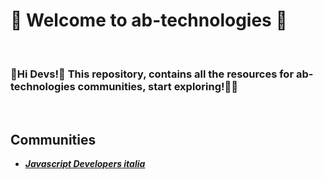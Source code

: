 # 👋 Welcome to ab-technologies 🚀

<br>

### 👋Hi Devs!🖖 This repository, contains all the resources for ab-technologies communities, start exploring!🚀🎆

<br>

## Communities
* ***[Javascript Developers italia](./javascript-developers-italia/ "javascript-developers-italia-resources-link")***


